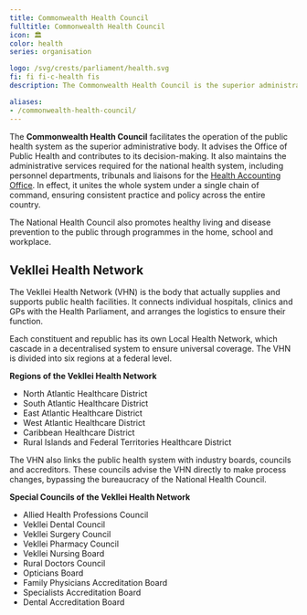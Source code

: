 ```yaml
---
title: Commonwealth Health Council
fulltitle: Commonwealth Health Council
icon: 🏛️
color: health
series: organisation

logo: /svg/crests/parliament/health.svg
fi: fi fi-c-health fis
description: The Commonwealth Health Council is the superior administrative body of public health in Vekllei.

aliases:
- /commonwealth-health-council/
---
```

The <span class="fi fi-c-health fis"></span> **Commonwealth Health Council** facilitates the operation of the public health system as the superior administrative body. It advises the Office of Public Health and contributes to its decision-making. It also maintains the administrative services required for the national health system, including personnel departments, tribunals and liaisons for the [Health Accounting Office](#health-accounting-office). In effect, it unites the whole system under a single chain of command, ensuring consistent practice and policy across the entire country.

The National Health Council also promotes healthy living and disease prevention to the public through programmes in the home, school and workplace.

## Vekllei Health Network

The Vekllei Health Network (VHN) is the body that actually supplies and supports public health facilities. It connects individual hospitals, clinics and GPs with the Health Parliament, and arranges the logistics to ensure their function.

Each constituent and republic has its own Local Health Network, which cascade in a decentralised system to ensure universal coverage. The VHN is divided into six regions at a federal level.


**Regions of the Vekllei Health Network**

* North Atlantic Healthcare District
* South Atlantic Healthcare District
* East Atlantic Healthcare District
* West Atlantic Healthcare District
* Caribbean Healthcare District
* Rural Islands and Federal Territories Healthcare District


The VHN also links the public health system with industry boards, councils and accreditors. These councils advise the VHN directly to make process changes, bypassing the bureaucracy of the National Health Council.


**Special Councils of the Vekllei Health Network**

* Allied Health Professions Council
* Vekllei Dental Council
* Vekllei Surgery Council
* Vekllei Pharmacy Council
* Vekllei Nursing Board
* Rural Doctors Council
* Opticians Board
* Family Physicians Accreditation Board
* Specialists Accreditation Board
* Dental Accreditation Board

